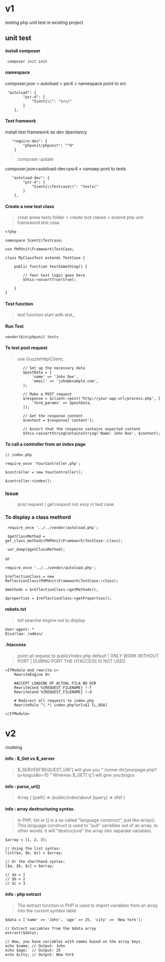 # v1
testing php unit test in existing project

## unit test

#### install composer
```
 composer init init
```

#### namespace  
composer.json > autoload > psr4  > namespace point to src
```
 "autoload": {
        "psr-4": {
            "Sienti\\": "src/"
        }
    },
```

#### Test framwork
install test framework as dev dpentancy
```
   "require-dev": {
        "phpunit/phpunit": "^9"
    }
```  

> composer update

composer.json>autoload-dev>psr4 > namaep pont to tests
```
   "autoload-dev": {
        "psr-4": {
            "Sienti\\Testcase\\": "tests/"
        }
    },
```

#### Create a new test class 
>creat anew tests  folder > create  test clasee > extend php unit frameword test case
```
<?php

namespace Sienti\Testcase;

use PHPUnit\Framework\TestCase;

class MyClassTest extends TestCase {

    public function testSomething() {
    
        // Your test logic goes here
        $this->assertTrue(true);
        
    }
}
```

#### Test function
> test function start with test_ 

#### Run Test 
```
vendor\bin\phpunit tests 
```

#### To test post request 
> use GuzzleHttp\Client;
```
        // Set up the necessary data
        $postData = [
            'name' => 'John Doe',
            'email' => 'john@example.com',
        ];

        // Make a POST request
        $response = $client->post('http://your-app-url/process.php', [
            'form_params' => $postData,
        ]);

        // Get the response content
        $content = $response['content'];

        // Assert that the response contains expected content
        $this->assertStringContainsString('Name: John Doe', $content);

```

#### To call a controller from an index page
```
// index.php
 
require_once 'YourController.php';

$controller = new YourController();

$controller->index();
```

### Issue 
> post request / get request not essy in test case 

### To display a class methord
```
 require_once '../../vendor/autoload.php'; 
 
 $getClassMethod = get_class_methods(PHPUnit\Framework\TestCase::class); 
 
 var_dump($getClassMethod);
 ```
or 
```
require_once '../../vendor/autoload.php'; 

$reflectionClass = new ReflectionClass(PHPUnit\Framework\TestCase::class);

$methods = $reflectionClass->getMethods();

$properties = $reflectionClass->getProperties();
```

#### robots.txt
> tell searche engine not to display 
```
User-agent: *
Disallow: /admin/
```

#### .htaccess
> point all request to public/index.php default  | ONLY WORK WITHOUT PORT | DURING PORT THE HTACCESS IS NOT USED
```
<IfModule mod_rewrite.c>
    RewriteEngine On

    #ACCEPT LOADING OF ACTUAL FILA ND DIR
    RewriteCond %{REQUEST_FILENAME} !-f
    RewriteCond %{REQUEST_FILENAME} !-d

    # Redirect all requests to index.php  
    RewriteRule ^(.*) index.php?url=$1 [L,QSA]

</IfModule>

```

# v2 
routeing

#### info :  $_Get vs $_server
> $_SERVER['REQUEST_URI'] will give you " /some-dir/yourpage.php?q=bogus&n=10 "
> Whereas $_GET['q'] will give you:bogus


#### info : parse_url()
> Array ( [path] => /public/index/about [query] => dfsf )

####  info : array destructuring syntax. 

>In PHP, list or [] is a so called "language construct", just like array(). This language construct is used to "pull" variables out of an array. In other words: it will "destructure" the array into separate variables.

```
$array = [1, 2, 3]; 

// Using the list syntax:
list($a, $b, $c) = $array;

// Or the shorthand syntax:
[$a, $b, $c] = $array;

// $a = 1
// $b = 2
// $c = 3
```

#### info : php extract
> The extract function in PHP is used to import variables from an array into the current symbol table
```
$data = ['name' => 'John', 'age' => 25, 'city' => 'New York'];

// Extract variables from the $data array
extract($data);

// Now, you have variables with names based on the array keys
echo $name; // Output: John
echo $age;  // Output: 25
echo $city; // Output: New York
```